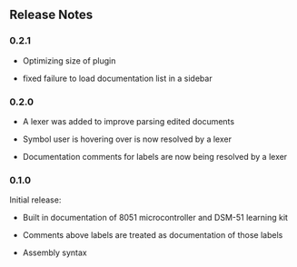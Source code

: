 ## Release Notes

### 0.2.1

- Optimizing size of plugin

- fixed failure to load documentation list in a sidebar

### 0.2.0

- A lexer was added to improve parsing edited documents

- Symbol user is hovering over is now resolved by a lexer

- Documentation comments for labels are now being resolved by a lexer

### 0.1.0

Initial release:

- Built in documentation of 8051 microcontroller and DSM-51 learning kit

- Comments above labels are treated as documentation of those labels

- Assembly syntax